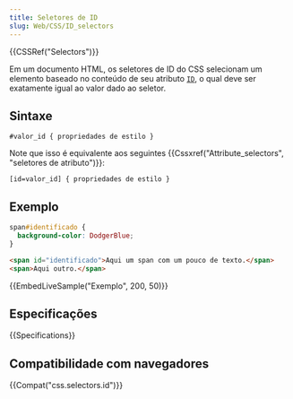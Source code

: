 ```yaml
---
title: Seletores de ID
slug: Web/CSS/ID_selectors
---
```


{{CSSRef("Selectors")}}

Em um documento HTML, os seletores de ID do CSS selecionam um elemento baseado no conteúdo de seu atributo [`ID`](/pt-BR/docs/Web/HTML/Global_attributes#ID), o qual deve ser exatamente igual ao valor dado ao seletor.

## Sintaxe

```
#valor_id { propriedades de estilo }
```

Note que isso é equivalente aos seguintes {{Cssxref("Attribute_selectors", "seletores de atributo")}}:

```
[id=valor_id] { propriedades de estilo }
```

## Exemplo

```css
span#identificado {
  background-color: DodgerBlue;
}
```

```html
<span id="identificado">Aqui um span com um pouco de texto.</span>
<span>Aqui outro.</span>
```

{{EmbedLiveSample("Exemplo", 200, 50)}}

## Especificações

{{Specifications}}

## Compatibilidade com navegadores

{{Compat("css.selectors.id")}}
